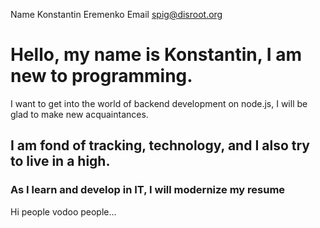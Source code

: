 Name    Konstantin Eremenko
Email spig@disroot.org
# Hello, my name is Konstantin, I am new to programming.
I want to get into the world of backend development on node.js, I will be glad to make new acquaintances.
## I am fond of tracking, technology, and I also try to live in a high.
### As I learn and develop in IT, I will modernize my resume
Hi people vodoo people...
